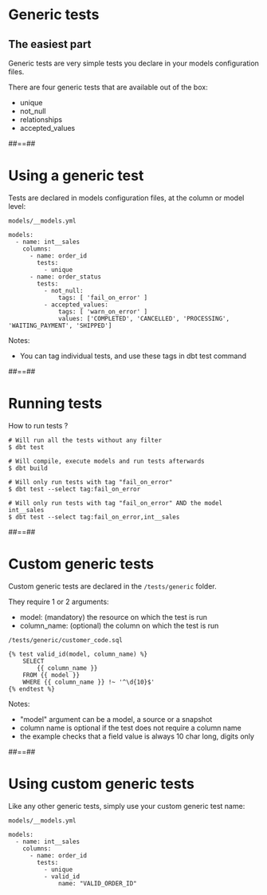 <!-- .slide -->
# Generic tests

## The easiest part

Generic tests are very simple tests you declare in your models configuration files.

There are four generic tests that are available out of the box:

* unique
* not_null
* relationships
* accepted_values

##==##
<!-- .slide: class="with-code"-->
# Using a generic test

Tests are declared in models configuration files, at the column or model level:

`models/__models.yml`
```yaml[]
models:
  - name: int__sales
    columns:
      - name: order_id
        tests:
          - unique
      - name: order_status
        tests:
          - not_null:
              tags: [ 'fail_on_error' ]
          - accepted_values:
              tags: [ 'warn_on_error' ]
              values: ['COMPLETED', 'CANCELLED', 'PROCESSING', 'WAITING_PAYMENT', 'SHIPPED']
```

Notes:
* You can tag individual tests, and use these tags in dbt test command

##==##
<!-- .slide: class="with-code"-->
# Running tests

How to run tests ?

```shell[]
# Will run all the tests without any filter
$ dbt test

# Will compile, execute models and run tests afterwards
$ dbt build

# Will only run tests with tag "fail_on_error"
$ dbt test --select tag:fail_on_error

# Will only run tests with tag "fail_on_error" AND the model int__sales
$ dbt test --select tag:fail_on_error,int__sales
```

##==##
<!-- .slide: class="with-code"-->
# Custom generic tests

Custom generic tests are declared in the `/tests/generic` folder.

They require 1 or 2 arguments:

* model: (mandatory) the resource on which the test is run
* column_name: (optional) the column on which the test is run

`/tests/generic/customer_code.sql`
```sql[]
{% test valid_id(model, column_name) %}
    SELECT
        {{ column_name }}
    FROM {{ model }}
    WHERE {{ column_name }} !~ '^\d{10}$'
{% endtest %}
```

Notes:
* "model" argument can be a model, a source or a snapshot
* column name is optional if the test does not require a column name
* the example checks that a field value is always 10 char long, digits only

##==##
<!-- .slide: class="with-code"-->
# Using custom generic tests

Like any other generic tests, simply use your custom generic test name:

`models/__models.yml`
```yaml[]
models:
  - name: int__sales
    columns:
      - name: order_id
        tests:
          - unique
          - valid_id
              name: "VALID_ORDER_ID"
```
